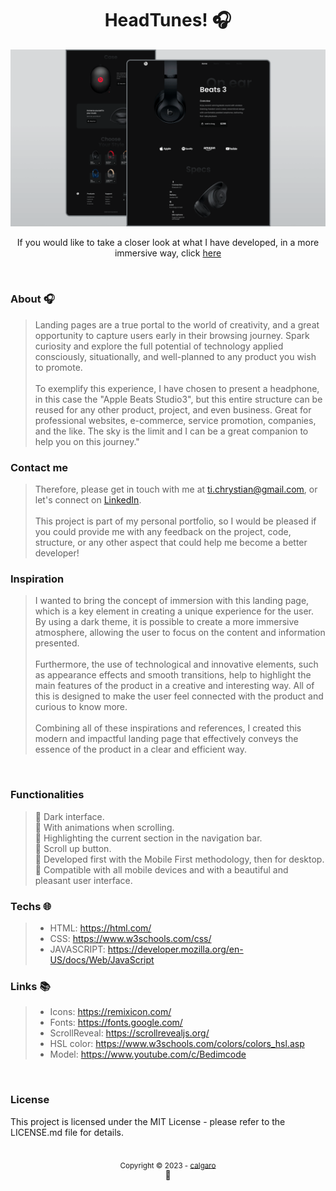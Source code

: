 <h1 align="center">HeadTunes! 🎧</h1>

![](/preview.png)

<p align="center">If you would like to take a closer look at what I have developed, in a more immersive way, click <a href="" target="_blank">here</a></p>

<br>

### About 🎧
>Landing pages are a true portal to the world of creativity, and a great opportunity to capture users early in their browsing journey. Spark curiosity and explore the full potential of technology applied consciously, situationally, and well-planned to any product you wish to promote. <br><br>
To exemplify this experience, I have chosen to present a headphone, in this case the "Apple Beats Studio3", but this entire structure can be reused for any other product, project, and even business. Great for professional websites, e-commerce, service promotion, companies, and the like. The sky is the limit and I can be a great companion to help you on this journey."

### Contact me
>Therefore, please get in touch with me at ti.chrystian@gmail.com, or let's connect on <a target="_blank" href="https://www.linkedin.com/in/chrystian-calgaro/">LinkedIn</a>. <br><br>
This project is part of my personal portfolio, so I would be pleased if you could provide me with any feedback on the project, code, structure, or any other aspect that could help me become a better developer!

### Inspiration
>I wanted to bring the concept of immersion with this landing page, which is a key element in creating a unique experience for the user. By using a dark theme, it is possible to create a more immersive atmosphere, allowing the user to focus on the content and information presented. <br><br>
Furthermore, the use of technological and innovative elements, such as appearance effects and smooth transitions, help to highlight the main features of the product in a creative and interesting way. All of this is designed to make the user feel connected with the product and curious to know more. <br><br>
Combining all of these inspirations and references, I created this modern and impactful landing page that effectively conveys the essence of the product in a clear and efficient way.

<br>

<!-- ### observation
### installer -->

### Functionalities
>🔖 Dark interface. <br>
🔖 With animations when scrolling. <br>
🔖 Highlighting the current section in the navigation bar. <br>
🔖 Scroll up button. <br>
🔖 Developed first with the Mobile First methodology, then for desktop. <br>
🔖 Compatible with all mobile devices and with a beautiful and pleasant user interface. <br>

### Techs 🌐
>- HTML: https://html.com/
>- CSS: https://www.w3schools.com/css/
>- JAVASCRIPT: https://developer.mozilla.org/en-US/docs/Web/JavaScript

### Links 📚
>- Icons: https://remixicon.com/
>- Fonts: https://fonts.google.com/
>- ScrollReveal: https://scrollrevealjs.org/
>- HSL color: https://www.w3schools.com/colors/colors_hsl.asp
>- Model: https://www.youtube.com/c/Bedimcode

<br>

### License
This project is licensed under the MIT License - please refer to the LICENSE.md file for details.

<div align="center">
  <br/>
      <sub>Copyright © 2023 - <a href="https://github.com/C-algaro">calgaro</sub></a>
    <br/>
    💖
</div>
